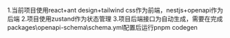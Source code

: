 1.当前项目使用react+ant design+tailwind css作为前端，nestjs+openapi作为后端
2.项目使用zustand作为状态管理
3.项目后端接口为自动生成，需要在完成packages\openapi-schema\schema.yml配置后运行pnpm codegen
